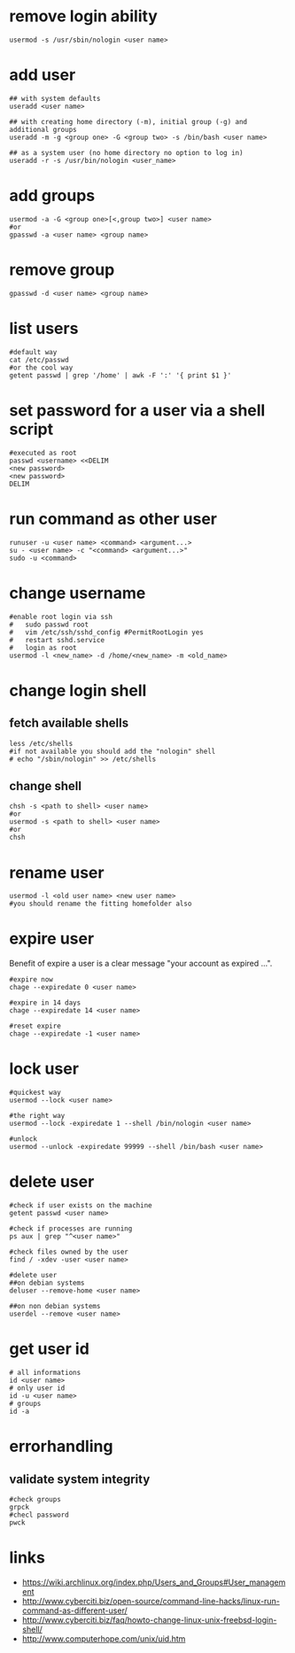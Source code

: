 # remove login ability

```
usermod -s /usr/sbin/nologin <user name>
```

# add user

```
## with system defaults
useradd <user name>

## with creating home directory (-m), initial group (-g) and additional groups
useradd -m -g <group one> -G <group two> -s /bin/bash <user name>

## as a system user (no home directory no option to log in)
useradd -r -s /usr/bin/nologin <user_name>
```

# add groups

```
usermod -a -G <group one>[<,group two>] <user name>
#or
gpasswd -a <user name> <group name>
```

# remove group

```
gpasswd -d <user name> <group name>
```

# list users

```
#default way
cat /etc/passwd
#or the cool way
getent passwd | grep '/home' | awk -F ':' '{ print $1 }'
```

# set password for a user via a shell script

```
#executed as root
passwd <username> <<DELIM
<new password>
<new password>
DELIM
```

# run command as other user

```
runuser -u <user name> <command> <argument...>
su - <user name> -c "<command> <argument...>"
sudo -u <command>
```

# change username

```
#enable root login via ssh
#   sudo passwd root
#   vim /etc/ssh/sshd_config #PermitRootLogin yes
#   restart sshd.service
#   login as root
usermod -l <new_name> -d /home/<new_name> -m <old_name>
```

# change login shell

## fetch available shells

```
less /etc/shells
#if not available you should add the "nologin" shell
# echo "/sbin/nologin" >> /etc/shells
```

## change shell

```
chsh -s <path to shell> <user name>
#or
usermod -s <path to shell> <user name>
#or
chsh
```

# rename user

```
usermod -l <old user name> <new user name>
#you should rename the fitting homefolder also
```

# expire user

Benefit of expire a user is a clear message "your account as expired ...".

```
#expire now
chage --expiredate 0 <user name>

#expire in 14 days
chage --expiredate 14 <user name>

#reset expire
chage --expiredate -1 <user name>
```

# lock user

```
#quickest way
usermod --lock <user name>

#the right way
usermod --lock -expiredate 1 --shell /bin/nologin <user name>

#unlock
usermod --unlock -expiredate 99999 --shell /bin/bash <user name>
```

# delete user

```
#check if user exists on the machine
getent passwd <user name>

#check if processes are running
ps aux | grep "^<user name>"

#check files owned by the user
find / -xdev -user <user name>

#delete user
##on debian systems
deluser --remove-home <user name>

##on non debian systems
userdel --remove <user name>
```

# get user id

```
# all informations
id <user name>
# only user id
id -u <user name>
# groups
id -a
```

# errorhandling

## validate system integrity

```
#check groups
grpck
#checl password
pwck
```

# links

* https://wiki.archlinux.org/index.php/Users_and_Groups#User_management
* http://www.cyberciti.biz/open-source/command-line-hacks/linux-run-command-as-different-user/
* http://www.cyberciti.biz/faq/howto-change-linux-unix-freebsd-login-shell/
* http://www.computerhope.com/unix/uid.htm
